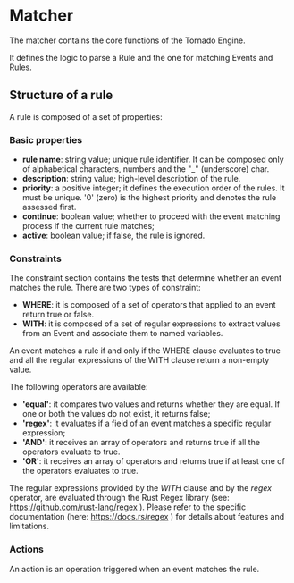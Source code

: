 # Matcher

The matcher contains the core functions of the Tornado Engine.

It defines the logic to parse a Rule and the one for matching Events and Rules. 

## Structure of a rule
A rule is composed of a set of properties:

### Basic properties

- __rule name__: string value; unique rule identifier. It can be composed only of alphabetical characters, numbers and the "_" (underscore) char.
- __description__: string value; high-level description of the rule.
- __priority__: a positive integer; it defines the execution order of the rules. It must be unique. '0' (zero) is the highest priority and denotes the rule assessed first.
- __continue__: boolean value; whether to proceed with the event matching process if the current rule matches;
- __active__: boolean value; if false, the rule is ignored.

### Constraints

The constraint section contains the tests that determine whether an event matches the rule.
There are two types of constraint:

- __WHERE__: it is composed of a set of operators that applied to an event return true or false.
- __WITH__: it is composed of a set of regular expressions to extract values from an Event and associate them to named variables.

An event matches a rule if and only if the WHERE clause evaluates to true and all the regular expressions of the WITH clause return a non-empty value.

The following operators are available:
- __'equal'__: it compares two values and returns whether they are equal. If one or both the values do not exist, it returns false;
- __'regex'__: it evaluates if a field of an event matches a specific regular expression;
- __'AND'__: it receives an array of operators and returns true if all the operators evaluate to true.
- __'OR'__: it receives an array of operators and returns true if at least one of the operators evaluates to true.

The regular expressions provided by the _WITH_ clause and by the _regex_ operator, are evaluated through the Rust Regex library (see: https://github.com/rust-lang/regex ). Please refer to the specific documentation (here: https://docs.rs/regex ) for details about features and limitations.  

### Actions

An action is an operation triggered when an event matches the rule.  